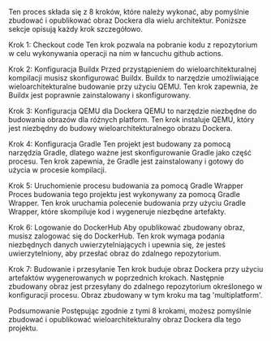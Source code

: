 Ten proces składa się z 8 kroków, które należy wykonać, aby pomyślnie zbudować i opublikować obraz Dockera dla wielu architektur. Poniższe sekcje opisują każdy krok szczegółowo.

Krok 1: Checkout code
Ten krok pozwala na pobranie kodu z repozytorium w celu wykonywania operacji na nim w łancuchu github actions.

Krok 2: Konfiguracja Buildx
Przed przystąpieniem do wieloarchitekturalnej kompilacji musisz skonfigurować Buildx. Buildx to narzędzie umożliwiające wieloarchitekturalne budowanie przy użyciu QEMU. Ten krok zapewnia, że Buildx jest poprawnie zainstalowany i skonfigurowany.

Krok 3: Konfiguracja QEMU dla Dockera
QEMU to narzędzie niezbędne do budowania obrazów dla różnych platform. Ten krok instaluje QEMU, który jest niezbędny do budowy wieloarchitekturalnego obrazu Dockera.

Krok 4: Konfiguracja Gradle
Ten projekt jest budowany za pomocą narzędzia Gradle, dlatego ważne jest skonfigurowanie Gradle jako część procesu. Ten krok zapewnia, że Gradle jest zainstalowany i gotowy do użycia w procesie kompilacji.

Krok 5: Uruchomienie procesu budowania za pomocą Gradle Wrapper
Proces budowania tego projektu jest wykonywany za pomocą Gradle Wrapper. Ten krok uruchamia polecenie budowania przy użyciu Gradle Wrapper, które skompiluje kod i wygeneruje niezbędne artefakty.

Krok 6: Logowanie do DockerHub
Aby opublikować zbudowany obraz, musisz zalogować się do DockerHub. Ten krok wymaga podania niezbędnych danych uwierzytelniających i upewnia się, że jesteś uwierzytelniony, aby przesłać obraz do zdalnego repozytorium.

Krok 7: Budowanie i przesyłanie
Ten krok buduje obraz Dockera przy użyciu artefaktów wygenerowanych w poprzednich krokach. Następnie zbudowany obraz jest przesyłany do zdalnego repozytorium określonego w konfiguracji procesu. Obraz zbudowany w tym kroku ma tag 'multiplatform'.

Podsumowanie
Postępując zgodnie z tymi 8 krokami, możesz pomyślnie zbudować i opublikować wieloarchitekturalny obraz Dockera dla tego projektu.
